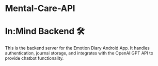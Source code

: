 # Mental-Care-API

# In:Mind Backend 🛠️

This is the backend server for the Emotion Diary Android App. It handles authentication, journal storage, and integrates with the OpenAI GPT API to provide chatbot functionality.



